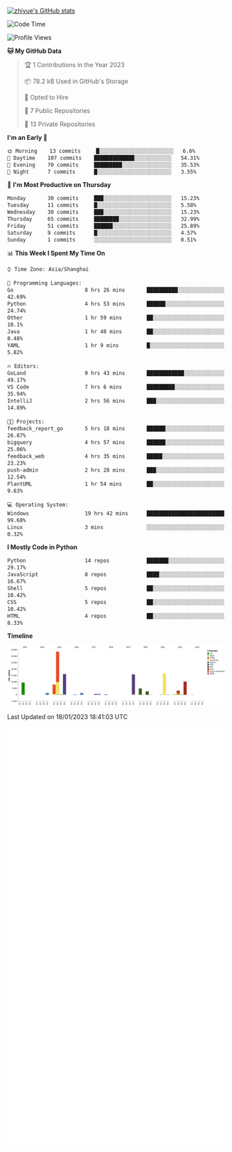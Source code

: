 
[![zhiyue's GitHub stats](https://github-readme-stats.vercel.app/api?username=zhiyue)](https://github.com/anuraghazra/github-readme-stats&&show_icons=true)

<!--START_SECTION:waka-->
![Code Time](http://img.shields.io/badge/Code%20Time-841%20hrs%2043%20mins-blue)

![Profile Views](http://img.shields.io/badge/Profile%20Views-1-blue)

**🐱 My GitHub Data** 

> 🏆 1 Contributions in the Year 2023
 > 
> 📦 78.2 kB Used in GitHub's Storage 
 > 
> 💼 Opted to Hire
 > 
> 📜 7 Public Repositories 
 > 
> 🔑 13 Private Repositories  
 > 
**I'm an Early 🐤** 

```text
🌞 Morning    13 commits     █░░░░░░░░░░░░░░░░░░░░░░░░   6.6% 
🌆 Daytime    107 commits    █████████████░░░░░░░░░░░░   54.31% 
🌃 Evening    70 commits     █████████░░░░░░░░░░░░░░░░   35.53% 
🌙 Night      7 commits      █░░░░░░░░░░░░░░░░░░░░░░░░   3.55%

```
📅 **I'm Most Productive on Thursday** 

```text
Monday       30 commits     ███░░░░░░░░░░░░░░░░░░░░░░   15.23% 
Tuesday      11 commits     █░░░░░░░░░░░░░░░░░░░░░░░░   5.58% 
Wednesday    30 commits     ███░░░░░░░░░░░░░░░░░░░░░░   15.23% 
Thursday     65 commits     ████████░░░░░░░░░░░░░░░░░   32.99% 
Friday       51 commits     ██████░░░░░░░░░░░░░░░░░░░   25.89% 
Saturday     9 commits      █░░░░░░░░░░░░░░░░░░░░░░░░   4.57% 
Sunday       1 commits      ░░░░░░░░░░░░░░░░░░░░░░░░░   0.51%

```


📊 **This Week I Spent My Time On** 

```text
⌚︎ Time Zone: Asia/Shanghai

💬 Programming Languages: 
Go                       8 hrs 26 mins       ██████████░░░░░░░░░░░░░░░   42.69% 
Python                   4 hrs 53 mins       ██████░░░░░░░░░░░░░░░░░░░   24.74% 
Other                    1 hr 59 mins        ██░░░░░░░░░░░░░░░░░░░░░░░   10.1% 
Java                     1 hr 40 mins        ██░░░░░░░░░░░░░░░░░░░░░░░   8.48% 
YAML                     1 hr 9 mins         █░░░░░░░░░░░░░░░░░░░░░░░░   5.82%

🔥 Editors: 
GoLand                   9 hrs 43 mins       ████████████░░░░░░░░░░░░░   49.17% 
VS Code                  7 hrs 6 mins        █████████░░░░░░░░░░░░░░░░   35.94% 
IntelliJ                 2 hrs 56 mins       ███░░░░░░░░░░░░░░░░░░░░░░   14.89%

🐱‍💻 Projects: 
feedback_report_go       5 hrs 18 mins       ██████░░░░░░░░░░░░░░░░░░░   26.87% 
bigquery                 4 hrs 57 mins       ██████░░░░░░░░░░░░░░░░░░░   25.06% 
feedback_web             4 hrs 35 mins       █████░░░░░░░░░░░░░░░░░░░░   23.23% 
push-admin               2 hrs 28 mins       ███░░░░░░░░░░░░░░░░░░░░░░   12.54% 
PlantUML                 1 hr 54 mins        ██░░░░░░░░░░░░░░░░░░░░░░░   9.63%

💻 Operating System: 
Windows                  19 hrs 42 mins      █████████████████████████   99.68% 
Linux                    3 mins              ░░░░░░░░░░░░░░░░░░░░░░░░░   0.32%

```

**I Mostly Code in Python** 

```text
Python                   14 repos            ███████░░░░░░░░░░░░░░░░░░   29.17% 
JavaScript               8 repos             ████░░░░░░░░░░░░░░░░░░░░░   16.67% 
Shell                    5 repos             ██░░░░░░░░░░░░░░░░░░░░░░░   10.42% 
CSS                      5 repos             ██░░░░░░░░░░░░░░░░░░░░░░░   10.42% 
HTML                     4 repos             ██░░░░░░░░░░░░░░░░░░░░░░░   8.33%

```


**Timeline**

![Chart not found](https://raw.githubusercontent.com/zhiyue/zhiyue/main/charts/bar_graph.png) 


 Last Updated on 18/01/2023 18:41:03 UTC
<!--END_SECTION:waka-->

<!-- [![Top Langs](https://github-readme-stats.vercel.app/api/top-langs/?username=zhiyue)](https://github.com/anuraghazra/github-readme-stats) -->

![](./github-metrics.svg)

